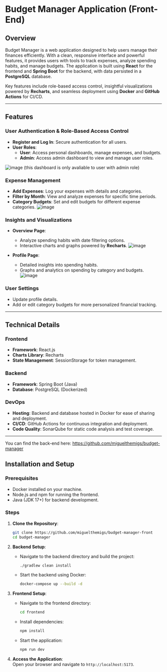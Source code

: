 # Budget Manager Application (Front-End)

## Overview  
Budget Manager is a web application designed to help users manage their finances efficiently. With a clean, responsive interface and powerful features, it provides users with tools to track expenses, analyze spending habits, and manage budgets. The application is built using **React** for the frontend and **Spring Boot** for the backend, with data persisted in a **PostgreSQL** database. 

Key features include role-based access control, insightful visualizations powered by **Recharts**, and seamless deployment using **Docker** and **GitHub Actions** for CI/CD.

---

## Features  

### User Authentication & Role-Based Access Control  
- **Register and Log In**: Secure authentication for all users.  
- **User Roles**:  
  - **User**: Access personal dashboards, manage expenses, and budgets.  
  - **Admin**: Access admin dashboard to view and manage user roles.

![image](https://github.com/user-attachments/assets/05fea728-2f9f-4cf5-bf3f-dd21ecb84f87)
(this dashboard is only avaliable to user with admin role)


### Expense Management  
- **Add Expenses**: Log your expenses with details and categories.  
- **Filter by Month**: View and analyze expenses for specific time periods.  
- **Category Budgets**: Set and edit budgets for different expense categories.
![image](https://github.com/user-attachments/assets/eb3e9b0b-153f-404d-a094-84c7ef35e9d6)

### Insights and Visualizations  
- **Overview Page**:  
  - Analyze spending habits with date filtering options.  
  - Interactive charts and graphs powered by **Recharts**.
![image](https://github.com/user-attachments/assets/1ad3da11-3052-4a9a-a148-5e736980a8cf)

- **Profile Page**:  
  - Detailed insights into spending habits.  
  - Graphs and analytics on spending by category and budgets.
![image](https://github.com/user-attachments/assets/66089f24-b309-40c1-8214-875ed391d98e)

### User Settings  
- Update profile details.  
- Add or edit category budgets for more personalized financial tracking.  

---

## Technical Details  

### Frontend  
- **Framework**: React.js  
- **Charts Library**: Recharts  
- **State Management**: SessionStorage for token management.  

### Backend  
- **Framework**: Spring Boot (Java)  
- **Database**: PostgreSQL (Dockerized)  

### DevOps  
- **Hosting**: Backend and database hosted in Docker for ease of sharing and deployment.  
- **CI/CD**: GitHub Actions for continuous integration and deployment.  
- **Code Quality**: SonarQube for static code analysis and test coverage.  

---
You can find the back-end here: https://github.com/miguelthemigs/budget-manager

## Installation and Setup  

### Prerequisites  
- Docker installed on your machine.  
- Node.js and npm for running the frontend.  
- Java (JDK 17+) for backend development.  

### Steps  
1. **Clone the Repository**:  
    ```bash  
    git clone https://github.com/miguelthemigs/budget-manager-front
    cd budget-manager  
    ```  

2. **Backend Setup**:  
    - Navigate to the backend directory and build the project:  
        ```bash  
        ./gradlew clean install  
        ```  
    - Start the backend using Docker:  
        ```bash  
        docker-compose up --build -d
        ```  

3. **Frontend Setup**:  
    - Navigate to the frontend directory:  
        ```bash  
        cd frontend  
        ```  
    - Install dependencies:  
        ```bash  
        npm install  
        ```  
    - Start the application:  
        ```bash  
        npm run dev  
        ```  

4. **Access the Application**:  
    Open your browser and navigate to `http://localhost:5173`.  
